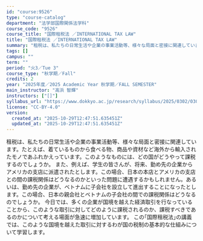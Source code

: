 ```yaml
---
id: "course:9526"
type: "course-catalog"
department: "法学部国際関係法学科"
course_code: "9526"
course_title: "国際租税法 ／INTERNATIONAL TAX LAW"
title: "国際租税法 ／INTERNATIONAL TAX LAW"
summary: "租税は、私たちの日常生活や企業の事業活動等、様々な局面と密接に関連しています。たとえば、着ているものから食べる物、商品や資材など海外から輸入されたモノであふれかえっています。このようなものには、どの国がどうやって課税するのでしょうか。 また…"
tags: []
campus: ""
term: ""
period: "火3／Tue 3"
course_type: "秋学期／Fall"
credits: 2
year: "2025年度／2025 Academic Year 秋学期／FALL SEMESTER"
main_instructor: "高浜 智輝"
instructors: ["[]"]
syllabus_url: "https://www.dokkyo.ac.jp/research/syllabus/2025/0302/0302_09526_ja_JP.html"
license: "CC-BY-4.0"
version:
  created_at: "2025-10-29T12:47:51.635451Z"
  updated_at: "2025-10-29T12:47:51.635451Z"
---
```

租税は、私たちの日常生活や企業の事業活動等、様々な局面と密接に関連しています。たとえば、着ているものから食べる物、商品や資材など海外から輸入されたモノであふれかえっています。このようなものには、どの国がどうやって課税するのでしょうか。 また、例えば、学生の皆さんが、将来、勤め先の企業からアメリカの支店に派遣されたとします。この場合、日本の本店とアメリカの支店との間の課税関係はどうなるのかといった問題に遭遇するかもしれません。あるいは、勤め先の企業が、ベトナムに子会社を設立して進出することになったとします。この場合、日本の親会社とベトナムの子会社の間での課税関係はどうなるのでしょうか。 今日では、多くの企業が国境を越えた経済取引を行なっていることから、このような取引に対してどのように課税されるのか、課税すべきであるのかについて考える場面が急速に増加しています。 この｢国際租税法｣の講義では、このような国境を越えた取引に対するわが国の税制の基本的な仕組みについて学習します。
